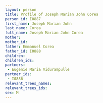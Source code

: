 ```yaml
---
layout: person
title: Profile of Joseph Marian John Corea
person_id: I0887
first_name: Joseph Marian John
last_name: Corea
full_name: Joseph Marian John Corea
mother: 
mother_id: 
father: Emmanuel Corea
father_id: I0888
children:
children_ids:
partners:
 - Eugenie Maria Vidurampulle
partner_ids:
 - I0886
relevant_trees_names:
relevant_trees_ids:
sex: M
---
```


